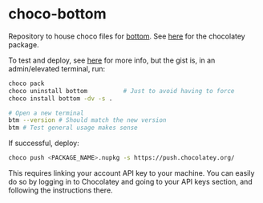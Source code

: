 # choco-bottom

Repository to house choco files for [bottom](https://github.com/ClementTsang/bottom). See [here](https://community.chocolatey.org/packages/bottom) for the chocolatey package.

To test and deploy, see [here](https://chocolatey.org/courses/creating-chocolatey-packages/building-testing-and-pushing) for more info, but the gist is, in an admin/elevated terminal, run:

```bash
choco pack
choco uninstall bottom          # Just to avoid having to force
choco install bottom -dv -s .

# Open a new terminal
btm --version # Should match the new version
btm # Test general usage makes sense
```

If successful, deploy:
```bash
choco push <PACKAGE_NAME>.nupkg -s https://push.chocolatey.org/
```

This requires linking your account API key to your machine. You can easily do so by logging in to Chocolatey and going to your API keys section, and following the instructions there.
